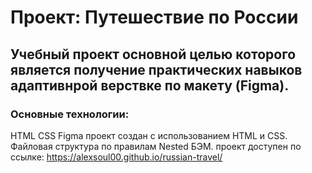 # Проект: Путешествие по России

## Учебный проект основной целью которого является получение практических навыков адаптивнрой верствке по макету (Figma).


### Основные технологии: 
HTML
CSS
Figma
проект создан с использованием HTML и CSS. Файловая структура по правилам Nested БЭМ.
проект доступен по ссылке:
https://alexsoul00.github.io/russian-travel/